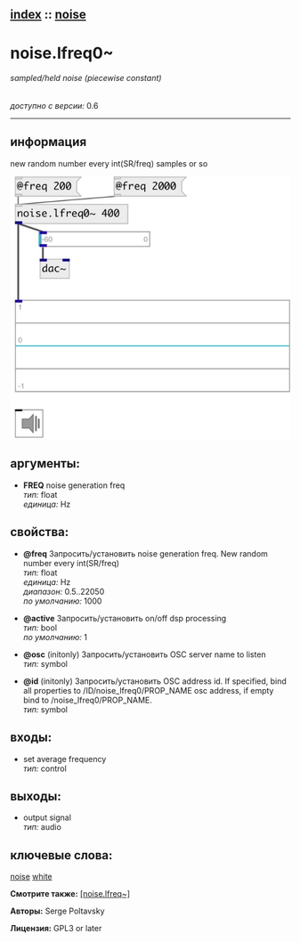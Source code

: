 [index](index.html) :: [noise](category_noise.html)
---

# noise.lfreq0~

###### sampled/held noise (piecewise constant)

*доступно с версии:* 0.6

---


## информация
new random number every int(SR/freq) samples or so


[![example](../examples/img/noise.lfreq0~.jpg)](../examples/pd/noise.lfreq0~.pd)



## аргументы:

* **FREQ**
noise generation freq<br>
_тип:_ float<br>
_единица:_ Hz<br>





## свойства:

* **@freq** 
Запросить/установить noise generation freq. New random number every int(SR/freq)<br>
_тип:_ float<br>
_единица:_ Hz<br>
_диапазон:_ 0.5..22050<br>
_по умолчанию:_ 1000<br>

* **@active** 
Запросить/установить on/off dsp processing<br>
_тип:_ bool<br>
_по умолчанию:_ 1<br>

* **@osc** (initonly)
Запросить/установить OSC server name to listen<br>
_тип:_ symbol<br>

* **@id** (initonly)
Запросить/установить OSC address id. If specified, bind all properties to /ID/noise_lfreq0/PROP_NAME
osc address, if empty bind to /noise_lfreq0/PROP_NAME.<br>
_тип:_ symbol<br>



## входы:

* set average frequency<br>
_тип:_ control



## выходы:

* output signal<br>
_тип:_ audio



## ключевые слова:

[noise](keywords/noise.html)
[white](keywords/white.html)



**Смотрите также:**
[\[noise.lfreq~\]](noise.lfreq~.html)




**Авторы:** Serge Poltavsky




**Лицензия:** GPL3 or later





